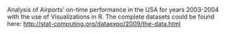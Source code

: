 Analysis of Airports’ on-time performance in the USA for years 2003-2004 with the use of Visualizations in R.
The complete datasets could be found here: http://stat-computing.org/dataexpo/2009/the-data.html
